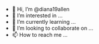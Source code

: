 - 👋 Hi, I’m @diana19allen
- 👀 I’m interested in ...
- 🌱 I’m currently learning ...
- 💞️ I’m looking to collaborate on ...
- 📫 How to reach me ...

<!---
diana19allen/diana19allen is a ✨ special ✨ repository because its `README.md` (this file) appears on your GitHub profile.
You can click the Preview link to take a look at your changes.
--->
